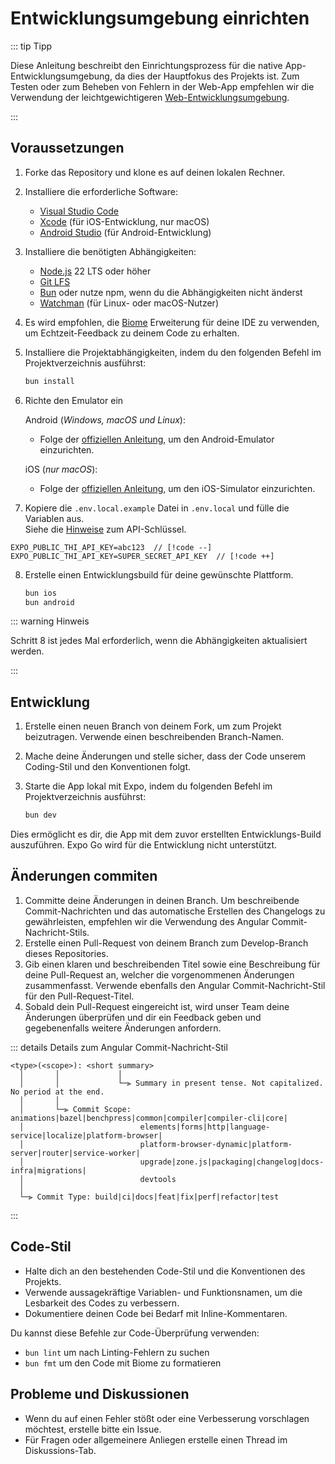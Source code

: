# Entwicklungsumgebung einrichten

::: tip Tipp

Diese Anleitung beschreibt den Einrichtungsprozess für die native App-Entwicklungsumgebung, da dies der Hauptfokus des Projekts ist.
Zum Testen oder zum Beheben von Fehlern in der Web-App empfehlen wir die Verwendung der leichtgewichtigeren [Web-Entwicklungsumgebung](/de/app/setup-web).

:::

## Voraussetzungen

1. Forke das Repository und klone es auf deinen lokalen Rechner.
2. Installiere die erforderliche Software:

   - [Visual Studio Code](https://code.visualstudio.com/)
   - [Xcode](https://apps.apple.com/us/app/xcode/id497799835?mt=12) (für iOS-Entwicklung, nur macOS)
   - [Android Studio](https://developer.android.com/studio) (für Android-Entwicklung)

3. Installiere die benötigten Abhängigkeiten:

   - [Node.js](https://nodejs.org/en/) 22 LTS oder höher
   - [Git LFS](https://git-lfs.github.com/)
   - [Bun](https://bun.sh) oder nutze npm, wenn du die Abhängigkeiten nicht änderst
   - [Watchman](https://facebook.github.io/watchman/docs/install) (für Linux- oder macOS-Nutzer)

4. Es wird empfohlen, die [Biome](https://marketplace.visualstudio.com/items?itemName=biomejs.biome) Erweiterung für deine IDE zu verwenden, um Echtzeit-Feedback zu deinem Code zu erhalten.

5. Installiere die Projektabhängigkeiten, indem du den folgenden Befehl im Projektverzeichnis ausführst:

   ```sh
   bun install
   ```

6. Richte den Emulator ein

   Android (_Windows, macOS und Linux_):

   - Folge der [offiziellen Anleitung](https://docs.expo.dev/workflow/android-studio-emulator/), um den Android-Emulator einzurichten.

   iOS (_nur macOS_):

   - Folge der [offiziellen Anleitung](https://docs.expo.dev/workflow/ios-simulator/), um den iOS-Simulator einzurichten.

7. Kopiere die `.env.local.example` Datei in `.env.local` und fülle die Variablen aus.
   \
   Siehe die [Hinweise](/app/contribute#entwickler) zum API-Schlüssel.

```env
EXPO_PUBLIC_THI_API_KEY=abc123  // [!code --]
EXPO_PUBLIC_THI_API_KEY=SUPER_SECRET_API_KEY  // [!code ++]
```

8. Erstelle einen Entwicklungsbuild für deine gewünschte Plattform.

   ```sh
   bun ios
   bun android
   ```

::: warning Hinweis

Schritt 8 ist jedes Mal erforderlich, wenn die Abhängigkeiten aktualisiert werden.

:::

## Entwicklung

1. Erstelle einen neuen Branch von deinem Fork, um zum Projekt beizutragen. Verwende einen beschreibenden Branch-Namen.
2. Mache deine Änderungen und stelle sicher, dass der Code unserem Coding-Stil und den Konventionen folgt.
3. Starte die App lokal mit Expo, indem du folgenden Befehl im Projektverzeichnis ausführst:

   ```sh
   bun dev
   ```

Dies ermöglicht es dir, die App mit dem zuvor erstellten Entwicklungs-Build auszuführen. Expo Go wird für die Entwicklung nicht unterstützt.

## Änderungen commiten

1. Committe deine Änderungen in deinen Branch. Um beschreibende Commit-Nachrichten und das automatische Erstellen des Changelogs zu gewährleisten, empfehlen wir die Verwendung des Angular Commit-Nachricht-Stils.
2. Erstelle einen Pull-Request von deinem Branch zum Develop-Branch dieses Repositories.
3. Gib einen klaren und beschreibenden Titel sowie eine Beschreibung für deine Pull-Request an, welcher die vorgenommenen Änderungen zusammenfasst. Verwende ebenfalls den Angular Commit-Nachricht-Stil für den Pull-Request-Titel.
4. Sobald dein Pull-Request eingereicht ist, wird unser Team deine Änderungen überprüfen und dir ein Feedback geben und gegebenenfalls weitere Änderungen anfordern.

::: details Details zum Angular Commit-Nachricht-Stil

```
<type>(<scope>): <short summary>
  │       │             │
  │       │             └─⫸ Summary in present tense. Not capitalized. No period at the end.
  │       │
  │       └─⫸ Commit Scope: animations|bazel|benchpress|common|compiler|compiler-cli|core|
  │                          elements|forms|http|language-service|localize|platform-browser|
  │                          platform-browser-dynamic|platform-server|router|service-worker|
  │                          upgrade|zone.js|packaging|changelog|docs-infra|migrations|
  │                          devtools
  │
  └─⫸ Commit Type: build|ci|docs|feat|fix|perf|refactor|test
```

:::

## Code-Stil

- Halte dich an den bestehenden Code-Stil und die Konventionen des Projekts.
- Verwende aussagekräftige Variablen- und Funktionsnamen, um die Lesbarkeit des Codes zu verbessern.
- Dokumentiere deinen Code bei Bedarf mit Inline-Kommentaren.

Du kannst diese Befehle zur Code-Überprüfung verwenden:

- `bun lint` um nach Linting-Fehlern zu suchen
- `bun fmt` um den Code mit Biome zu formatieren

## Probleme und Diskussionen

- Wenn du auf einen Fehler stößt oder eine Verbesserung vorschlagen möchtest, erstelle bitte ein Issue.
- Für Fragen oder allgemeinere Anliegen erstelle einen Thread im Diskussions-Tab.
